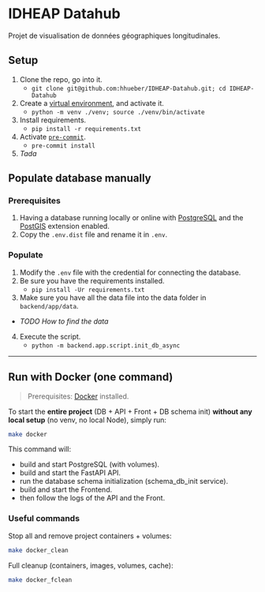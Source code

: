 # IDHEAP Datahub

Projet de visualisation de données géographiques longitudinales.

## Setup

1. Clone the repo, go into it.
   - `git clone git@github.com:hhueber/IDHEAP-Datahub.git; cd IDHEAP-Datahub`
2. Create a [virtual environment](https://docs.python.org/3/library/venv.html), and activate it.
   - `python -m venv ./venv; source ./venv/bin/activate`
3. Install requirements.
   - `pip install -r requirements.txt`
4. Activate [`pre-commit`](https://pre-commit.com/).
   - `pre-commit install`
5. _Tada_

## Populate database manually

### Prerequisites

1. Having a database running locally or online with [PostgreSQL](https://www.postgresql.org/) and the [PostGIS](https://postgis.net/) extension enabled.
2. Copy the `.env.dist` file and rename it in `.env`.

### Populate

1. Modify the `.env` file with the credential for connecting the database.
2. Be sure you have the requirements installed.
   - `pip install -Ur requirements.txt`
3. Make sure you have all the data file into the data folder in `backend/app/data`.
  - _TODO How to find the data_
4. Execute the script.
   - `python -m backend.app.script.init_db_async`

---

## Run with Docker (one command)

> Prerequisites: [Docker](https://www.docker.com/) installed.

To start the **entire project** (DB + API + Front + DB schema init) **without any local setup** (no venv, no local Node), simply run:

```bash
make docker
```

This command will:

- build and start PostgreSQL (with volumes).
- build and start the FastAPI API.
- run the database schema initialization (schema_db_init service).
- build and start the Frontend.
- then follow the logs of the API and the Front.

### Useful commands

Stop all and remove project containers + volumes:

```bash
make docker_clean
```

Full cleanup (containers, images, volumes, cache):

```bash
make docker_fclean
```
